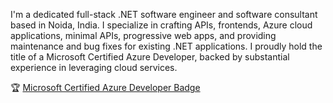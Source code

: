 I'm a dedicated full-stack .NET software engineer and software consultant based in Noida, India. I specialize in crafting APIs, frontends, Azure cloud applications, minimal APIs, progressive web apps, and providing maintenance and bug fixes for existing .NET applications. I proudly hold the title of a Microsoft Certified Azure Developer, backed by substantial experience in leveraging cloud services.

🏆 [Microsoft Certified Azure Developer Badge](https://www.credly.com/badges/73543f26-c7dc-48cb-a361-35fa4d715127/public_url)
